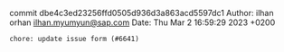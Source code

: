 commit dbe4c3ed23256ffd0505d936d3a863acd5597dc1
Author: ilhan orhan <ilhan.myumyun@sap.com>
Date:   Thu Mar 2 16:59:29 2023 +0200

    chore: update issue form (#6641)
